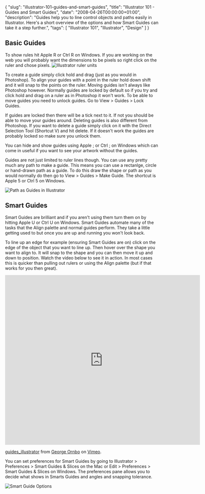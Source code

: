 {
  "slug": "illustrator-101-guides-and-smart-guides",
  "title": "Illustrator 101 - Guides and Smart Guides",
  "date": "2008-04-26T00:00:00+01:00",
  "description": "Guides help you to line control objects and paths easily in Illustrator. Here's a short overview of the options and how Smart Guides can take it a step further.",
  "tags": [
    "Illustrator 101",
    "Illustrator",
    "Design"
  ]
}

## Basic Guides

To show rules hit Apple R or Ctrl R on Windows. If you are working on the web you will probably want the dimensions to be pixels so right click on the ruler and chose pixels. 
![Illustrator ruler units][1] 

To create a guide simply click hold and drag (just as you would in Photoshop). To align your guides with a point in the ruler hold down shift and it will snap to the points on the ruler. Moving guides isn't always like Photoshop however. Normally guides are locked by default so if you try and click hold and drag on a ruler as in Photoshop it won't work. To be able to move guides you need to unlock guides. Go to View > Guides > Lock Guides. 

If guides are locked then there will be a tick next to it. If not you should be able to move your guides around. Deleting guides is also different from Photoshop. If you want to delete a guide simply click on it with the Direct Selection Tool (Shortcut V) and hit delete. If it doesn't work the guides are probably locked so make sure you unlock them.

You can hide and show guides using Apple ; or Ctrl ; on Windows which can come in useful if you want to see your artwork without the guides. 

Guides are not just limited to ruler lines though. You can use any pretty much any path to make a guide. This means you can use a rectanlge, circle or hand-drawn path as a guide. To do this draw the shape or path as you would normally do then go to View > Guides > Make Guide. The shortcut is Apple 5 or Ctrl 5 on Windows.

![Path as Guides in Illustrator][2] 

## Smart Guides

Smart Guides are brilliant and if you aren't using them turn them on by hitting Apple U or Ctrl U on Windows. Smart Guides automate many of the tasks that the Align palette and normal guides perform. They take a little getting used to but once you are up and running you won't look back.

To line up an edge for example (ensuring Smart Guides are on) click on the edge of the object that you want to line up. Then hover over the shape you want to align to. It will snap to the shape and you can then move it up and down to position. Watch the video below to see it in action. In most cases this is quicker than pulling out rulers or using the Align palette (but if that works for you then great). 

<iframe src="https://player.vimeo.com/video/184806522" width="640" height="557" frameborder="0" webkitallowfullscreen mozallowfullscreen allowfullscreen></iframe>
<p><a href="https://vimeo.com/184806522">guides_illustrator</a> from <a href="https://vimeo.com/shapeshed">George Ornbo</a> on <a href="https://vimeo.com">Vimeo</a>.</p>

You can set preferences for Smart Guides by going to Illustrator > Preferences > Smart Guides & Slices on the Mac or Edit > Preferences > Smart Guides & Slices on Windows. The preferences pane allows you to decide what shows in Smarts Guides and angles and snapping tolerance.

![Smart Guide Options][3]

 [1]: /images/articles/illustrator_rulers.jpg
 [2]: /images/articles/illustrator_paths_guides.jpg
 [3]: /images/articles/smart_guide_options.jpg
